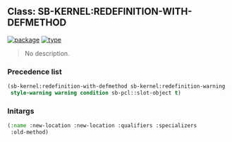 ## Class: SB-KERNEL:REDEFINITION-WITH-DEFMETHOD
[![package](https://img.shields.io/badge/Package-SB--KERNEL-5f9ea0.svg?style=social&colorA=999999)](../) [![type](https://img.shields.io/badge/Type-Class-5f9ea0.svg?style=social&colorA=999999)](../#class) 

> No description.

### Precedence list
```cl
(sb-kernel:redefinition-with-defmethod sb-kernel:redefinition-warning
 style-warning warning condition sb-pcl::slot-object t)
```
### Initargs
```cl
(:name :new-location :new-location :qualifiers :specializers
 :old-method)
```
